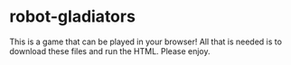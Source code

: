 # robot-gladiators

This is a game that can be played in your browser! All that is needed is to download these files and run the HTML. Please enjoy.